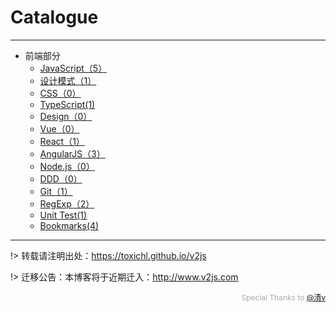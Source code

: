 # Catalogue

---

- 前端部分
	- [JavaScript（5）](/JavaScript/)
	- [设计模式（1）](/DesignPattern/)
	- [CSS（0）](/CSS/)
	- [TypeScript(1)](/TypeScript/)
	- [Design（0）](/Design/)
	- [Vue（0）](/Vue/)
	- [React（1）](/React/)
	- [AngularJS（3）](/AngularJS/)
	- [Node.js（0）](/Node/)
	- [DDD（0）](/DDD/)
	- [Git（1）](/Git/)
	- [RegExp（2）](/RegExp/)
	- [Unit Test(1)](/UnitTest/)
	- [Bookmarks(4)](/Bookmarks/)

---

!> 转载请注明出处：https://toxichl.github.io/v2js

!> 迁移公告：本博客将于近期迁入：http://www.v2js.com

<div style="color:#aaa; font-size: 12px; text-align: right">Special Thanks to <a href="https://github.com/QingWei-Li">@清v</a></div> 






